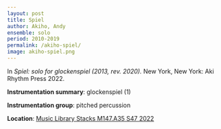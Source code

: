 ```yaml
---
layout: post
title: Spiel
author: Akiho, Andy
ensemble: solo
period: 2010-2019
permalink: /akiho-spiel/
image: akiho-spiel.png
---
```


In *Spiel: solo for glockenspiel (2013, rev. 2020).* New York, New York: Aki Rhythm Press 2022.

**Instrumentation summary**: glockenspiel (1)

**Instrumentation group**: pitched percussion

**Location**: <a href="https://tufts.primo.exlibrisgroup.com/permalink/01TUN_INST/1kc9gia/alma991018897373203851" target="_blank">Music Library Stacks M147.A35 S47 2022</a>